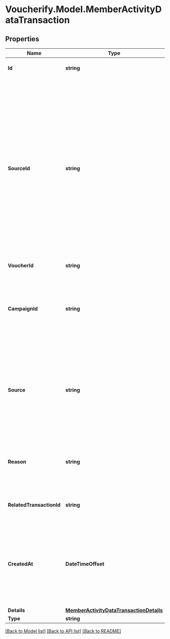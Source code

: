 # Voucherify.Model.MemberActivityDataTransaction

## Properties

Name | Type | Description | Notes
------------ | ------------- | ------------- | -------------
**Id** | **string** | Unique transaction ID. | [optional] 
**SourceId** | **string** | The merchant&#39;s transaction ID if it is different from the Voucherify transaction ID. It is really useful in case of an integration between multiple systems. It can be a transaction ID from a CRM system, database or 3rd-party service. In case of a redemption, this value is null. | [optional] 
**VoucherId** | **string** | Unique voucher ID. | [optional] 
**CampaignId** | **string** | Unqiue campaign ID of the voucher&#39;s parent campaign if it is part of campaign that generates bulk codes. | [optional] 
**Source** | **string** | The channel through which the transaction took place, whether through the API or the the Dashboard. In case of a redemption, this value is null. | [optional] 
**Reason** | **string** | Reason why the transaction occurred. In case of a redemption, this value is null. | [optional] 
**RelatedTransactionId** | **string** | The related transaction ID on the receiving card. | [optional] 
**CreatedAt** | **DateTimeOffset** | Timestamp representing the date and time when the transaction was created. The value is shown in the ISO 8601 format. | [optional] 
**Details** | [**MemberActivityDataTransactionDetails**](MemberActivityDataTransactionDetails.md) |  | [optional] 
**Type** | **string** |  | [optional] 

[[Back to Model list]](../../README.md#documentation-for-models) [[Back to API list]](../../README.md#documentation-for-api-endpoints) [[Back to README]](../../README.md)

